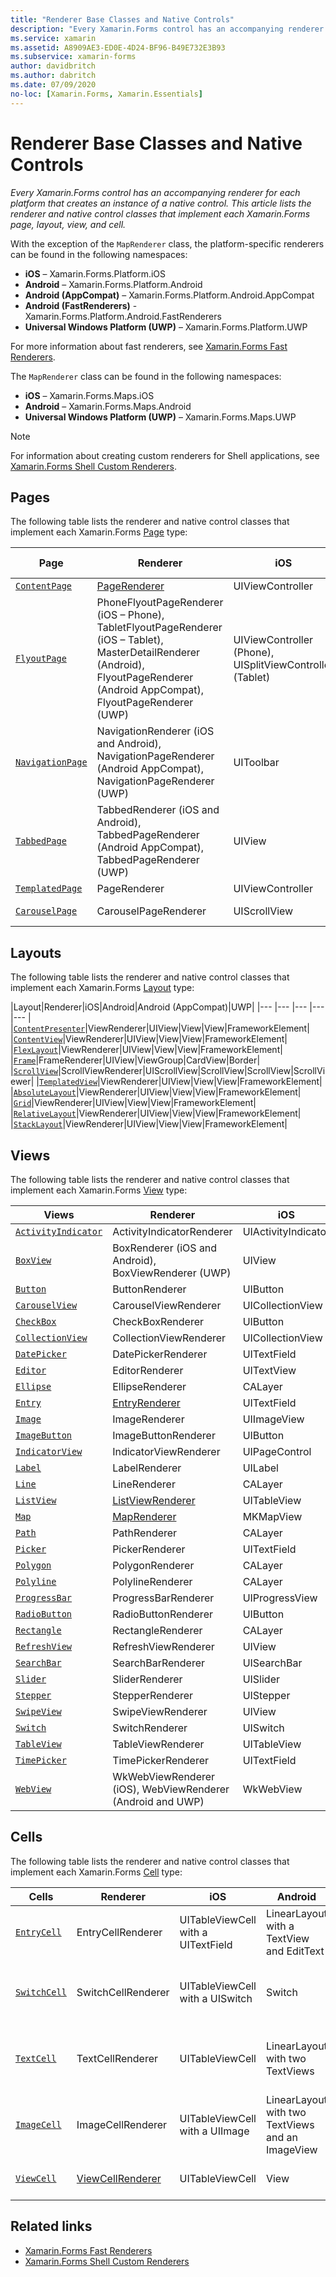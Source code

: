 ```yaml
---
title: "Renderer Base Classes and Native Controls"
description: "Every Xamarin.Forms control has an accompanying renderer for each platform that creates an instance of a native control. This article lists the renderer and native control classes that implement each Xamarin.Forms page, layout, view, and cell."
ms.service: xamarin
ms.assetid: A8909AE3-ED0E-4D24-BF96-B49E732E3B93
ms.subservice: xamarin-forms
author: davidbritch
ms.author: dabritch
ms.date: 07/09/2020
no-loc: [Xamarin.Forms, Xamarin.Essentials]
---
```


# Renderer Base Classes and Native Controls

_Every Xamarin.Forms control has an accompanying renderer for each platform that creates an instance of a native control. This article lists the renderer and native control classes that implement each Xamarin.Forms page, layout, view, and cell._

With the exception of the `MapRenderer` class, the platform-specific renderers can be found in the following namespaces:

- **iOS** – Xamarin.Forms.Platform.iOS
- **Android** – Xamarin.Forms.Platform.Android
- **Android (AppCompat)** – Xamarin.Forms.Platform.Android.AppCompat
- **Android (FastRenderers)** - Xamarin.Forms.Platform.Android.FastRenderers
- **Universal Windows Platform (UWP)** – Xamarin.Forms.Platform.UWP

For more information about fast renderers, see [Xamarin.Forms Fast Renderers](~/xamarin-forms/internals/fast-renderers.md).

The `MapRenderer` class can be found in the following namespaces:

- **iOS** – Xamarin.Forms.Maps.iOS
- **Android** – Xamarin.Forms.Maps.Android
- **Universal Windows Platform (UWP)** – Xamarin.Forms.Maps.UWP

> [!NOTE]
> For information about creating custom renderers for Shell applications, see [Xamarin.Forms Shell Custom Renderers](~/xamarin-forms/app-fundamentals/shell/customrenderers.md).

## Pages

The following table lists the renderer and native control classes that implement each Xamarin.Forms [Page](~/xamarin-forms/user-interface/controls/pages.md) type:

|Page|Renderer|iOS|Android|Android (AppCompat)|UWP|
|--- |--- |--- |--- |--- |--- |
|[`ContentPage`](xref:Xamarin.Forms.ContentPage)|[PageRenderer](~/xamarin-forms/app-fundamentals/custom-renderer/contentpage.md)|UIViewController|ViewGroup||FrameworkElement|
|[`FlyoutPage`](xref:Xamarin.Forms.FlyoutPage)|PhoneFlyoutPageRenderer (iOS – Phone), TabletFlyoutPageRenderer (iOS – Tablet), MasterDetailRenderer (Android), FlyoutPageRenderer (Android AppCompat), FlyoutPageRenderer (UWP)|UIViewController (Phone), UISplitViewController (Tablet)|DrawerLayout (v4)|DrawerLayout (v4)|FrameworkElement (Custom Control)|
|[`NavigationPage`](xref:Xamarin.Forms.NavigationPage)|NavigationRenderer (iOS and Android), NavigationPageRenderer (Android AppCompat), NavigationPageRenderer (UWP)|UIToolbar|ViewGroup|ViewGroup|FrameworkElement (Custom Control)|
|[`TabbedPage`](xref:Xamarin.Forms.TabbedPage)|TabbedRenderer (iOS and Android), TabbedPageRenderer (Android AppCompat), TabbedPageRenderer (UWP)|UIView|ViewPager|ViewPager|FrameworkElement (Pivot)|
|[`TemplatedPage`](xref:Xamarin.Forms.TemplatedPage)|PageRenderer|UIViewController|ViewGroup||FrameworkElement|
|[`CarouselPage`](xref:Xamarin.Forms.CarouselPage)|CarouselPageRenderer|UIScrollView|ViewPager|ViewPager|FrameworkElement (FlipView)|

## Layouts

The following table lists the renderer and native control classes that implement each Xamarin.Forms [Layout](~/xamarin-forms/user-interface/controls/layouts.md) type:

|Layout|Renderer|iOS|Android|Android (AppCompat)|UWP|
|--- |--- |--- |--- |--- |
|[`ContentPresenter`](xref:Xamarin.Forms.ContentPresenter)|ViewRenderer|UIView|View|View|FrameworkElement|
|[`ContentView`](xref:Xamarin.Forms.ContentView)|ViewRenderer|UIView|View|View|FrameworkElement|
|[`FlexLayout`](xref:Xamarin.Forms.FlexLayout)|ViewRenderer|UIView|View|View|FrameworkElement|
|[`Frame`](xref:Xamarin.Forms.Frame)|FrameRenderer|UIView|ViewGroup|CardView|Border|
|[`ScrollView`](xref:Xamarin.Forms.ScrollView)|ScrollViewRenderer|UIScrollView|ScrollView|ScrollView|ScrollViewer|
|[`TemplatedView`](xref:Xamarin.Forms.TemplatedView)|ViewRenderer|UIView|View|View|FrameworkElement|
|[`AbsoluteLayout`](xref:Xamarin.Forms.AbsoluteLayout)|ViewRenderer|UIView|View|View|FrameworkElement|
|[`Grid`](xref:Xamarin.Forms.Grid)|ViewRenderer|UIView|View|View|FrameworkElement|
|[`RelativeLayout`](xref:Xamarin.Forms.RelativeLayout)|ViewRenderer|UIView|View|View|FrameworkElement|
|[`StackLayout`](xref:Xamarin.Forms.StackLayout)|ViewRenderer|UIView|View|View|FrameworkElement|

## Views

The following table lists the renderer and native control classes that implement each Xamarin.Forms [View](~/xamarin-forms/user-interface/controls/views.md) type:

|Views|Renderer|iOS|Android|Android (AppCompat)|UWP|
|--- |--- |--- |--- |--- |--- |
|[`ActivityIndicator`](xref:Xamarin.Forms.ActivityIndicator)|ActivityIndicatorRenderer|UIActivityIndicator|ProgressBar||ProgressBar|
|[`BoxView`](xref:Xamarin.Forms.BoxView)|BoxRenderer (iOS and Android), BoxViewRenderer (UWP)|UIView|ViewGroup||Rectangle|
|[`Button`](xref:Xamarin.Forms.Button)|ButtonRenderer|UIButton|Button|AppCompatButton|Button|
|[`CarouselView`](xref:Xamarin.Forms.CarouselView)|CarouselViewRenderer|UICollectionView||RecyclerView|ListViewBase|
|[`CheckBox`](xref:Xamarin.Forms.CheckBox)|CheckBoxRenderer|UIButton||AppCompatCheckBox|CheckBox|
|[`CollectionView`](xref:Xamarin.Forms.CollectionView)|CollectionViewRenderer|UICollectionView||RecyclerView|ListViewBase|
|[`DatePicker`](xref:Xamarin.Forms.DatePicker)|DatePickerRenderer|UITextField|EditText||DatePicker|
|[`Editor`](xref:Xamarin.Forms.Editor)|EditorRenderer|UITextView|EditText||TextBox|
|[`Ellipse`](xref:Xamarin.Forms.Shapes.Ellipse)|EllipseRenderer|CALayer|View||Ellipse|
|[`Entry`](xref:Xamarin.Forms.Entry)|[EntryRenderer](~/xamarin-forms/app-fundamentals/custom-renderer/entry.md)|UITextField|EditText||TextBox|
|[`Image`](xref:Xamarin.Forms.Image)|ImageRenderer|UIImageView|ImageView||Image|
|[`ImageButton`](xref:Xamarin.Forms.ImageButton)|ImageButtonRenderer|UIButton||AppCompatImageButton|Button|
|[`IndicatorView`](xref:Xamarin.Forms.IndicatorView)|IndicatorViewRenderer|UIPageControl||LinearLayout||
|[`Label`](xref:Xamarin.Forms.Label)|LabelRenderer|UILabel|TextView||TextBlock|
|[`Line`](xref:Xamarin.Forms.Shapes.Line)|LineRenderer|CALayer|View||Line|
|[`ListView`](xref:Xamarin.Forms.ListView)|[ListViewRenderer](~/xamarin-forms/app-fundamentals/custom-renderer/listview.md)|UITableView|ListView||ListView|
|[`Map`](xref:Xamarin.Forms.Maps.Map)|[MapRenderer](~/xamarin-forms/app-fundamentals/custom-renderer/map-pin.md)|MKMapView|MapView||MapControl|
|[`Path`](xref:Xamarin.Forms.Shapes.Path)|PathRenderer|CALayer|View||Path|
|[`Picker`](xref:Xamarin.Forms.Picker)|PickerRenderer|UITextField|EditText|EditText|ComboBox|
|[`Polygon`](xref:Xamarin.Forms.Shapes.Polygon)|PolygonRenderer|CALayer|View||Polygon|
|[`Polyline`](xref:Xamarin.Forms.Shapes.Polyline)|PolylineRenderer|CALayer|View||Polyline|
|[`ProgressBar`](xref:Xamarin.Forms.ProgressBar)|ProgressBarRenderer|UIProgressView|ProgressBar||ProgressBar|
|[`RadioButton`](xref:Xamarin.Forms.RadioButton)|RadioButtonRenderer|UIButton||AppCompatRadioButton|RadioButton|
|[`Rectangle`](xref:Xamarin.Forms.Shapes.Rectangle)|RectangleRenderer|CALayer|View||Rectangle|
|[`RefreshView`](xref:Xamarin.Forms.RefreshView)|RefreshViewRenderer|UIView||SwipeRefreshLayout|RefreshContainer|
|[`SearchBar`](xref:Xamarin.Forms.SearchBar)|SearchBarRenderer|UISearchBar|SearchView||AutoSuggestBox|
|[`Slider`](xref:Xamarin.Forms.Slider)|SliderRenderer|UISlider|SeekBar||Slider|
|[`Stepper`](xref:Xamarin.Forms.Stepper)|StepperRenderer|UIStepper|LinearLayout||Control|
|[`SwipeView`](xref:Xamarin.Forms.SwipeView)|SwipeViewRenderer|UIView||View|SwipeControl|
|[`Switch`](xref:Xamarin.Forms.Switch)|SwitchRenderer|UISwitch|Switch|SwitchCompat|ToggleSwitch|
|[`TableView`](xref:Xamarin.Forms.TableView)|TableViewRenderer|UITableView|ListView||ListView|
|[`TimePicker`](xref:Xamarin.Forms.TimePicker)|TimePickerRenderer|UITextField|EditText||TimePicker|
|[`WebView`](xref:Xamarin.Forms.WebView)|WkWebViewRenderer (iOS), WebViewRenderer (Android and UWP)|WkWebView|WebView||WebView|

## Cells

The following table lists the renderer and native control classes that implement each Xamarin.Forms [Cell](~/xamarin-forms/user-interface/controls/cells.md) type:

|Cells|Renderer|iOS|Android|UWP|
|--- |--- |--- |--- |--- |
|[`EntryCell`](xref:Xamarin.Forms.EntryCell)|EntryCellRenderer|UITableViewCell with a UITextField|LinearLayout with a TextView and EditText|DataTemplate with a TextBox|
|[`SwitchCell`](xref:Xamarin.Forms.SwitchCell)|SwitchCellRenderer|UITableViewCell with a UISwitch|Switch|DataTemplate with a Grid containing a TextBlock and ToggleSwitch|
|[`TextCell`](xref:Xamarin.Forms.TextCell)|TextCellRenderer|UITableViewCell|LinearLayout with two TextViews|DataTemplate with a StackPanel containing two TextBlocks|
|[`ImageCell`](xref:Xamarin.Forms.ImageCell)|ImageCellRenderer|UITableViewCell with a UIImage|LinearLayout with two TextViews and an ImageView|DataTemplate with a Grid containing an Image and two TextBlocks|
|[`ViewCell`](xref:Xamarin.Forms.ViewCell)|[ViewCellRenderer](~/xamarin-forms/app-fundamentals/custom-renderer/viewcell.md)|UITableViewCell|View|DataTemplate with a ContentPresenter|

## Related links

- [Xamarin.Forms Fast Renderers](~/xamarin-forms/internals/fast-renderers.md)
- [Xamarin.Forms Shell Custom Renderers](~/xamarin-forms/app-fundamentals/shell/customrenderers.md)
